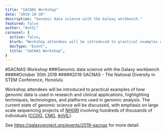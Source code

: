 ```yaml
---
title: "SACNAS Workshop"
date: "2019-10-30"
description: "Genomic data science with the Galaxy workbench."
featured: false
author: "AnVIL"
carousel: {
  active: false,
  blurb: "Workshop attendees will be introduced to practical examples of how genomic data is used in research and clinical applications, highlighting techniques, technologies, and platforms used in genomic analysis.",
  docType: "Event",
  title: "SACNAS Workshop",
}
---
```


#SACNAS Workshop
###Genomic data science with the Galaxy workbench
#####October 30th 2019
#####2019 SACNAS - The National Diversity in STEM Conference, Honolulu

Workshop attendees will be introduced to practical examples of how genomic data is used in research and clinical applications, highlighting techniques, technologies, and platforms used in genomic analysis. The current state of genomic science will be discussed, with emphasis on large scale sequencing projects of [NHGRI](https://www.genome.gov) involving hundreds of thousands of individuals ([CCDG](https://www.genome.gov/Funded-Programs-Projects/NHGRI-Genome-Sequencing-Program/Centers-for-Common-Disease-Genomics), [CMG](https://www.genome.gov/Funded-Programs-Projects/NHGRI-Genome-Sequencing-Program/Centers-for-Mendelian-Genomics-CMG), [AnVIL](https://www.genome.gov/Funded-Programs-Projects/Computational-Genomics-and-Data-Science-Program/Genomic-Analysis-Visualization-Informatics-Lab-space-AnVIL)).

See <https://galaxyproject.org/events/2019-sacnas> for more detail.
